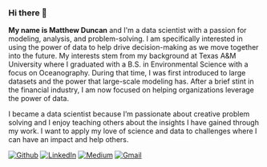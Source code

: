 ### Hi there 👋

**My name is Matthew Duncan** and I'm a data scientist with a passion for modeling, analysis, and problem-solving. I am specifically interested in using the power of data to help drive decision-making as we move together into the future. My interests stem from my background at Texas A&M University where I graduated with a B.S. in Environmental Science with a focus on Oceanography. During that time, I was first introduced to large datasets and the power that large-scale modeling has. After a brief stint in the financial industry, I am now focused on helping organizations leverage the power of data.

I became a data scientist because I’m passionate about creative problem solving and I enjoy teaching others about the insights I have gained through my work. I want to apply my love of science and data to challenges where I can have an impact and help others.

[![Github](https://camo.githubusercontent.com/b2d1ae072c968dbeaf2232f0e1071ae5a7b218b11caec1ae5c69c10ef370a3cc/68747470733a2f2f696d672e736869656c64732e696f2f62616467652f6769746875622d2532333234323932652e7376673f267374796c653d666f722d7468652d6261646765266c6f676f3d676974687562266c6f676f436f6c6f723d7768697465)](https://github.com/mduncan23) [![LinkedIn](https://camo.githubusercontent.com/5e3d78e5310a41c0667e07077cf93596229de398b154b83885dc068874ed5365/68747470733a2f2f696d672e736869656c64732e696f2f62616467652f6c696e6b6564696e2d2532333145373742352e7376673f267374796c653d666f722d7468652d6261646765266c6f676f3d6c696e6b6564696e266c6f676f436f6c6f723d7768697465)](https://www.linkedin.com/in/duncanmatthewa/) [![Medium](https://camo.githubusercontent.com/3f0040d67b77bf0f3b5eb49cceec79eff9e791e29c0bae457f13b2cdd08f8d35/68747470733a2f2f696d672e736869656c64732e696f2f62616467652f6d656469756d2d2532333239323932392e7376673f267374796c653d666f722d7468652d6261646765266c6f676f3d6d656469756d266c6f676f436f6c6f723d7768697465)](https://medium.com/@mduncan0923) [![Gmail](https://camo.githubusercontent.com/571384769c09e0c66b45e39b5be70f68f552db3e2b2311bc2064f0d4a9f5983b/68747470733a2f2f696d672e736869656c64732e696f2f62616467652f476d61696c2d4431343833363f7374796c653d666f722d7468652d6261646765266c6f676f3d676d61696c266c6f676f436f6c6f723d7768697465)](mailto:mduncan0923@gmail.com)



<!--
**mduncan23/mduncan23** is a ✨ _special_ ✨ repository because its `README.md` (this file) appears on your GitHub profile.

Here are some ideas to get you started:

- 🔭 I’m currently working on ...
- 🌱 I’m currently learning ...
- 👯 I’m looking to collaborate on ...
- 🤔 I’m looking for help with ...
- 💬 Ask me about ...
- 📫 How to reach me: ...
- 😄 Pronouns: ...
- ⚡ Fun fact: ...
-->

